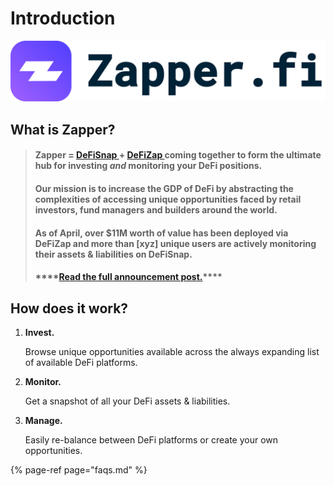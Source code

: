 # Introduction

![](.gitbook/assets/group-3.png)

## **What is Zapper?**

> #### Zapper = [DeFiSnap ](https://www.defisnap.io/)+ [DeFiZap ](https://defizap.com/)coming together to form the ultimate hub for **investing** _**and**_ **monitoring your DeFi positions.**
>
> #### **Our  mission is to increase the GDP of DeFi by abstracting the complexities of accessing unique opportunities faced by retail investors, fund managers and builders around the world.**
>
> #### **As of April, over $11M worth of value has been deployed via DeFiZap and more than \[xyz\] unique users are actively monitoring their assets & liabilities on DeFiSnap.**
>
> #### \*\*\*\*[**Read the full announcement post.**](https://defitutorials.substack.com/)\*\*\*\*

## **How does it work?**

1. **Invest.**

   Browse unique opportunities available across the always expanding list of available DeFi platforms.

2. **Monitor.**

   Get a snapshot of all your DeFi assets & liabilities.

3. **Manage.**

   Easily re-balance between DeFi platforms or create your own opportunities.

{% page-ref page="faqs.md" %}





